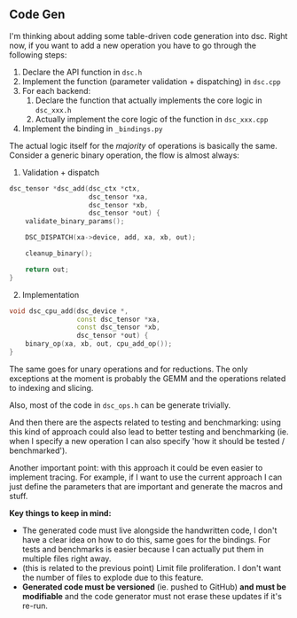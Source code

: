 ## Code Gen
I'm thinking about adding some table-driven code generation into dsc.
Right now, if you want to add a new operation you have to go through the following steps:

1. Declare the API function in `dsc.h`
2. Implement the function (parameter validation + dispatching) in `dsc.cpp`
3. For each backend:
   1. Declare the function that actually implements the core logic in `dsc_xxx.h`
   2. Actually implement the core logic of the function in `dsc_xxx.cpp`
4. Implement the binding in `_bindings.py`

The actual logic itself for the *majority* of operations is basically the same.
Consider a generic binary operation, the flow is almost always:
1. Validation + dispatch
```c++
dsc_tensor *dsc_add(dsc_ctx *ctx,
                    dsc_tensor *xa,
                    dsc_tensor *xb,
                    dsc_tensor *out) {
    validate_binary_params();

    DSC_DISPATCH(xa->device, add, xa, xb, out);

    cleanup_binary();

    return out;
}
```
2. Implementation
```c++
void dsc_cpu_add(dsc_device *,
                 const dsc_tensor *xa,
                 const dsc_tensor *xb,
                 dsc_tensor *out) {
    binary_op(xa, xb, out, cpu_add_op());
}
```
The same goes for unary operations and for reductions. The only exceptions at the moment is probably
the GEMM and the operations related to indexing and slicing.

Also, most of the code in `dsc_ops.h` can be generate trivially.

And then there are the aspects related to testing and benchmarking: using this kind of approach could also
lead to better testing and benchmarking (ie. when I specify a new operation I can also specify 'how it should be tested / benchmarked').

Another important point: with this approach it could be even easier to implement tracing. For example, 
if I want to use the current approach I can just define the parameters that are important and generate
the macros and stuff.


**Key things to keep in mind:**
- The generated code must live alongside the handwritten code, I don't have a clear idea on how to do this,
same goes for the bindings. For tests and benchmarks is easier because I can actually put them in multiple files
right away.
- (this is related to the previous point) Limit file proliferation. I don't want the number of files to explode
due to this feature.
- **Generated code must be versioned** (ie. pushed to GitHub) **and must be modifiable** and the code generator
must not erase these updates if it's re-run.